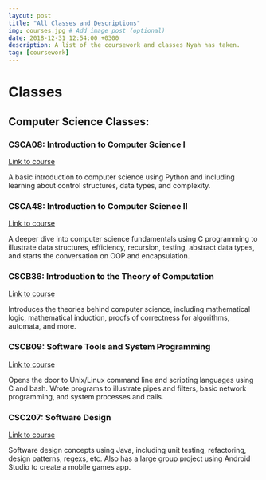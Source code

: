 ```yaml
---
layout: post
title: "All Classes and Descriptions"
img: courses.jpg # Add image post (optional)
date: 2018-12-31 12:54:00 +0300
description: A list of the coursework and classes Nyah has taken.
tag: [coursework]
---
```

# Classes

## Computer Science Classes:

### CSCA08: Introduction to Computer Science I
[Link to course][csca08] 

A basic introduction to computer science using Python and including learning about control structures, data types, and complexity.

### CSCA48: Introduction to Computer Science II
[Link to course][csca48]

A deeper dive into computer science fundamentals using C programming to illustrate data structures, efficiency, recursion, testing, abstract data types, and starts the conversation on OOP and encapsulation.

### CSCB36: Introduction to the Theory of Computation
[Link to course][cscb36]

Introduces the theories behind computer science, including mathematical logic, mathematical induction, proofs of correctness for algorithms, automata, and more.

### CSCB09: Software Tools and System Programming
[Link to course][cscb09]

Opens the door to Unix/Linux command line and scripting languages using C and bash. Wrote programs to illustrate pipes and filters, basic network programming, and system processes and calls.

### CSC207: Software Design
[Link to course][csc207]

Software design concepts using Java, including unit testing, refactoring, design patterns, regexs, etc. Also has a large group project using Android Studio to create a mobile games app.


[csca08]: https://utsc.calendar.utoronto.ca/course/csca08h3
[csca48]: https://utsc.calendar.utoronto.ca/course/csca48h3
[cscb36]: https://utsc.calendar.utoronto.ca/course/cscb36h3
[cscb09]: https://utsc.calendar.utoronto.ca/course/cscb09h3
[csc207]: https://fas.calendar.utoronto.ca/course/CSC207H1
